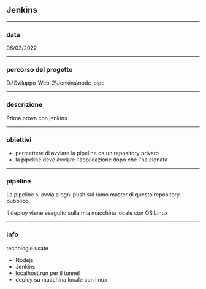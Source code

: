 ## Jenkins

---
### data
06/03/2022

---
### percorso del progetto
D:\Sviluppo-Web-2\Jenkins\node-pipe

---
### descrizione
Prima prova con jenkins

---
### obiettivi
- permettere di avviare la pipeline da un repository privato
- la pipeline deve avviare l'applicazione dopo che l'ha clonata


---
### pipeline
La pipeline si avvia a ogni push sul ramo master di
questo repository pubblico.

Il deploy viene eseguito sulla mia macchina locale
con OS Linux

---
### info
tecnologie usate
- Nodejs
- Jenkins
- localhost.run per il tunnel
- deploy su macchina locale con linux

